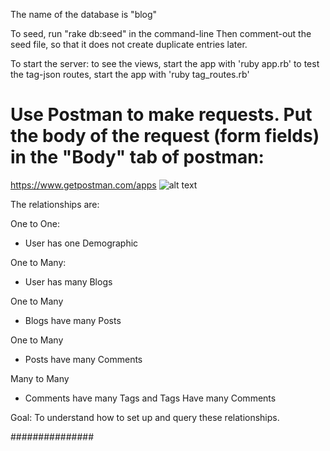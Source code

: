 The name of the database is "blog"

To seed, run "rake db:seed" in the command-line
Then comment-out the seed file, so that it does not create duplicate entries later.

To start the server:
to see the views, start the app with 'ruby app.rb'
to test the tag-json routes, start the app with 'ruby tag_routes.rb'

# Use Postman to make requests. Put the body of the request (form fields) in the "Body" tab of postman:

https://www.getpostman.com/apps
![alt text](https://raw.githubusercontent.com/maiya-22/blog-sinatra-active-record/master/images_for_readme/put_request_postman.png)

The relationships are:

One to One:

* User has one Demographic

One to Many:

* User has many Blogs

One to Many

* Blogs have many Posts

One to Many

* Posts have many Comments

Many to Many

* Comments have many Tags and Tags Have many Comments

Goal:
To understand how to set up and query these relationships.

###############
